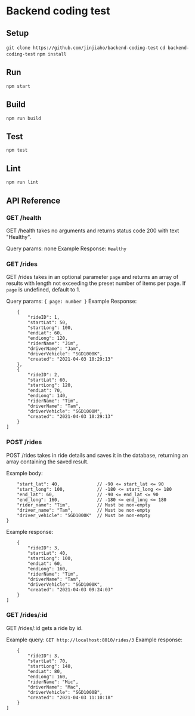 # Backend coding test

## Setup

`git clone https://github.com/jinjiaho/backend-coding-test`
`cd backend-coding-test`
`npm install`

## Run

`npm start`

## Build

`npm run build`

## Test

`npm test`

## Lint

`npm run lint`

## API Reference

### GET /health

GET /health takes no arguments and returns status code 200 with text "Healthy".

Query params: none
Example Response: `Healthy`

### GET /rides

GET /rides takes in an optional parameter `page` and returns an array of results with length not exceeding the preset number of items per page. If `page` is undefined, default to 1.

Query params: `{ page: number }`
Example Response:

```[
    {
        "rideID": 1,
        "startLat": 50,
        "startLong": 100,
        "endLat": 60,
        "endLong": 120,
        "riderName": "Jim",
        "driverName": "Jam",
        "driverVehicle": "SGD1000K",
        "created": "2021-04-03 10:29:13"
    },
    {
        "rideID": 2,
        "startLat": 60,
        "startLong": 120,
        "endLat": 70,
        "endLong": 140,
        "riderName": "Tim",
        "driverName": "Tam",
        "driverVehicle": "SGD1000M",
        "created": "2021-04-03 10:29:13"
    }
]
```

### POST /rides

POST /rides takes in ride details and saves it in the database, returning an array containing the saved result.

Example body:

```{
    "start_lat": 40,              // -90 <= start_lat <= 90
    "start_long": 100,            // -180 <= start_long <= 180
    "end_lat": 60,                // -90 <= end_lat <= 90
    "end_long": 160,              // -180 <= end_long <= 180
    "rider_name": "Tim",          // Must be non-empty
    "driver_name": "Tam",         // Must be non-empty
    "driver_vehicle": "SGD1000K"  // Must be non-empty
}
```

Example response:

```[
    {
        "rideID": 3,
        "startLat": 40,
        "startLong": 100,
        "endLat": 60,
        "endLong": 160,
        "riderName": "Tim",
        "driverName": "Tam",
        "driverVehicle": "SGD1000K",
        "created": "2021-04-03 09:24:03"
    }
]
```

### GET /rides/:id

GET /rides/:id gets a ride by id.

Example query: `GET http://localhost:8010/rides/3`
Example response:

```[
    {
        "rideID": 3,
        "startLat": 70,
        "startLong": 140,
        "endLat": 80,
        "endLong": 160,
        "riderName": "Mic",
        "driverName": "Mac",
        "driverVehicle": "SGD1000B",
        "created": "2021-04-03 11:10:18"
    }
]
```
